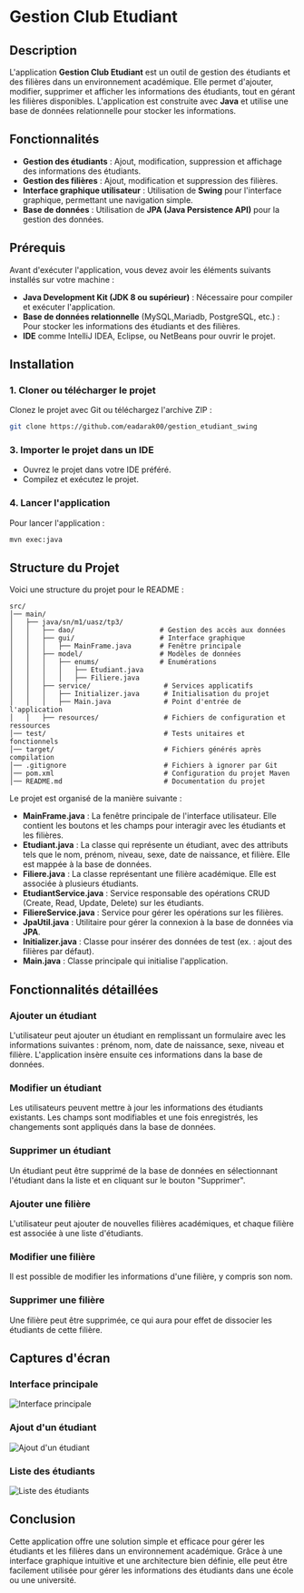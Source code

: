 # Gestion Club Etudiant

## Description

L'application **Gestion Club Etudiant** est un outil de gestion des étudiants et des filières dans un environnement académique. Elle permet d'ajouter, modifier, supprimer et afficher les informations des étudiants, tout en gérant les filières disponibles. L'application est construite avec **Java** et utilise une base de données relationnelle pour stocker les informations.

## Fonctionnalités

- **Gestion des étudiants** : Ajout, modification, suppression et affichage des informations des étudiants.
- **Gestion des filières** : Ajout, modification et suppression des filières.
- **Interface graphique utilisateur** : Utilisation de **Swing** pour l'interface graphique, permettant une navigation simple.
- **Base de données** : Utilisation de **JPA (Java Persistence API)** pour la gestion des données.

## Prérequis

Avant d'exécuter l'application, vous devez avoir les éléments suivants installés sur votre machine :

- **Java Development Kit (JDK 8 ou supérieur)** : Nécessaire pour compiler et exécuter l'application.
- **Base de données relationnelle** (MySQL,Mariadb, PostgreSQL, etc.) : Pour stocker les informations des étudiants et des filières.
- **IDE** comme IntelliJ IDEA, Eclipse, ou NetBeans pour ouvrir le projet.

## Installation

### 1. Cloner ou télécharger le projet

Clonez le projet avec Git ou téléchargez l'archive ZIP :

```bash
git clone https://github.com/eadarak00/gestion_etudiant_swing
```


### 3. Importer le projet dans un IDE

- Ouvrez le projet dans votre IDE préféré.
- Compilez et exécutez le projet.

### 4. Lancer l'application

Pour lancer l'application :

```bash
mvn exec:java
```

## Structure du Projet
Voici une structure du projet pour le README :

```
src/  
│── main/  
│   ├── java/sn/m1/uasz/tp3/  
│   │   ├── dao/                     # Gestion des accès aux données  
│   │   ├── gui/                     # Interface graphique  
│   │   │   ├── MainFrame.java       # Fenêtre principale  
│   │   ├── model/                   # Modèles de données  
│   │   │   ├── enums/               # Enumérations  
│   │   │   │   ├── Etudiant.java  
│   │   │   │   ├── Filiere.java  
│   │   ├── service/                  # Services applicatifs  
│   │   │   ├── Initializer.java      # Initialisation du projet  
│   │   │   ├── Main.java             # Point d'entrée de l'application  
│   │   ├── resources/                # Fichiers de configuration et ressources  
│── test/                             # Tests unitaires et fonctionnels  
│── target/                           # Fichiers générés après compilation  
│── .gitignore                        # Fichiers à ignorer par Git  
│── pom.xml                           # Configuration du projet Maven  
│── README.md                         # Documentation du projet  
```

Le projet est organisé de la manière suivante :

- **MainFrame.java** : La fenêtre principale de l'interface utilisateur. Elle contient les boutons et les champs pour interagir avec les étudiants et les filières.
- **Etudiant.java** : La classe qui représente un étudiant, avec des attributs tels que le nom, prénom, niveau, sexe, date de naissance, et filière. Elle est mappée à la base de données.
- **Filiere.java** : La classe représentant une filière académique. Elle est associée à plusieurs étudiants.
- **EtudiantService.java** : Service responsable des opérations CRUD (Create, Read, Update, Delete) sur les étudiants.
- **FiliereService.java** : Service pour gérer les opérations sur les filières.
- **JpaUtil.java** : Utilitaire pour gérer la connexion à la base de données via **JPA**.
- **Initializer.java** : Classe pour insérer des données de test (ex. : ajout des filières par défaut).
- **Main.java** : Classe principale qui initialise l'application.

## Fonctionnalités détaillées

### Ajouter un étudiant
L'utilisateur peut ajouter un étudiant en remplissant un formulaire avec les informations suivantes : prénom, nom, date de naissance, sexe, niveau et filière. L'application insère ensuite ces informations dans la base de données.

### Modifier un étudiant
Les utilisateurs peuvent mettre à jour les informations des étudiants existants. Les champs sont modifiables et une fois enregistrés, les changements sont appliqués dans la base de données.

### Supprimer un étudiant
Un étudiant peut être supprimé de la base de données en sélectionnant l'étudiant dans la liste et en cliquant sur le bouton "Supprimer".

### Ajouter une filière
L'utilisateur peut ajouter de nouvelles filières académiques, et chaque filière est associée à une liste d'étudiants.

### Modifier une filière
Il est possible de modifier les informations d'une filière, y compris son nom.

### Supprimer une filière
Une filière peut être supprimée, ce qui aura pour effet de dissocier les étudiants de cette filière.

## Captures d'écran

### Interface principale
![Interface principale](./screenshots/main.png)

### Ajout d'un étudiant
![Ajout d'un étudiant](./screenshots/fom.png)

### Liste des étudiants
![Liste des étudiants](./screenshots/list.png)

## Conclusion

Cette application offre une solution simple et efficace pour gérer les étudiants et les filières dans un environnement académique. Grâce à une interface graphique intuitive et une architecture bien définie, elle peut être facilement utilisée pour gérer les informations des étudiants dans une école ou une université.
